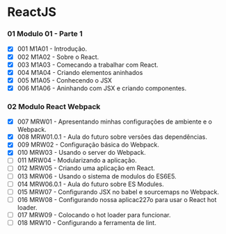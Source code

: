 # ReactJS

###  01 Modulo 01 - Parte 1

- [x] 001 M1A01 - Introdução.
- [x] 002 M1A02 - Sobre o React.
- [x] 003 M1A03 - Comecando a trabalhar com React.
- [x] 004 M1A04 - Criando elementos aninhados
- [x] 005 M1A05 - Conhecendo o JSX
- [x] 006 M1A06 - Aninhando com JSX e criando componentes.

###  02 Modulo React  Webpack

- [x] 007 MRW01 - Apresentando minhas configurações de ambiente e o Webpack.
- [x] 008 MRW01.0.1 - Aula do futuro sobre versões das dependências.
- [x] 009 MRW02 - Configuração básica do Webpack.
- [x] 010 MRW03 - Usando o server do Webpack.
- [ ] 011 MRW04 - Modularizando a aplicação.
- [ ] 012 MRW05 - Criando uma aplicação em React.
- [ ] 013 MRW06 - Usando o sistema de modulos do ES6E5.
- [ ] 014 MRW06.0.1 - Aula do futuro sobre ES Modules.
- [ ] 015 MRW07 - Configurando JSX no babel e sourcemaps no Webpack.
- [ ] 016 MRW08 - Configurando nossa aplicac227o para usar o React hot loader.
- [ ] 017 MRW09 - Colocando o hot loader para funcionar.
- [ ] 018 MRW10 - Configurando a ferramenta de lint.
